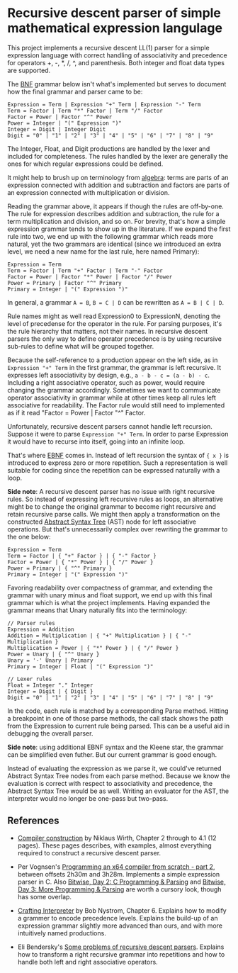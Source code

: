 # Recursive descent parser of simple mathematical expression langulage

This project implements a recursive descent LL(1) parser for a simple expression
language with correct handling of associativity and precedence for operators +,
-, *, /, ^, and parenthesis. Both integer and float data types are supported.

The [BNF](https://en.wikipedia.org/wiki/Backus%E2%80%93Naur_form) grammar below
isn't what's implemented but serves to document how the final grammar and parser
came to be:

    Expression = Term | Expression "+" Term | Expression "-" Term
    Term = Factor | Term "*" Factor | Term "/" Factor 
    Factor = Power | Factor "^" Power
    Power = Integer | "(" Expression ")"
    Integer = Digit | Integer Digit    
    Digit = "0" | "1" | "2" | "3" | "4" | "5" | "6" | "7" | "8" | "9" 

The Integer, Float, and Digit productions are handled by the lexer and included
for completeness. The rules handled by the lexer are generally the ones for
which regular expressions could be defined.

It might help to brush up on terminology from
[algebra](https://study.com/academy/lesson/parts-of-an-expression-terms-factors-coefficients.html):
terms are parts of an expression connected with addition and subtraction and 
factors are parts of an expression connected with multiplication or division.

Reading the grammar above, it appears if though the rules are off-by-one. The
rule for expression describes addition and subtraction, the rule for a term
multiplication and division, and so on. For brevity, that's how a simple
expression grammar tends to show up in the literature. If we expand the first
rule into two, we end up with the following grammar which reads more natural,
yet the two grammars are identical (since we introduced an extra level, we need
a new name for the last rule, here named Primary):

    Expression = Term
    Term = Factor | Term "+" Factor | Term "-" Factor
    Factor = Power | Factor "*" Power | Factor "/" Power
    Power = Primary | Factor "^" Primary
    Primary = Integer | "(" Expression ")"
 
In general, a grammar ```A = B```, ```B = C | D``` can be rewritten as ```A = B
| C | D```.

Rule names might as well read Expression0 to ExpressionN, denoting the level of
precedense for the operator in the rule. For parsing purposes, it's the rule
hierarchy that matters, not their names. In recursive descent parsers the only
way to define operator precedence is by using recursive sub-rules to define what
will be grouped together.

Because the self-reference to a production appear on the left side, as in
```Expression "+" Term``` in the first grammar, the grammar is left recursive.
It expresses left associativity by design, e.g., ```a - b - c = (a - b) - c```.
Including a right associative operator, such as power, would require changing
the grammar accordingly. Sometimes we want to communicate operator associativity
in grammar while at other times keep all rules left associative for readability.
The Factor rule would still need to implemented as if it read "Factor = Power |
Factor "^" Factor.

Unfortunately, recursive descent parsers cannot handle left recursion. Suppose
it were to parse ```Expression "+" Term```. In order to parse Expression it would
have to recurse into itself, going into an infinite loop.

That's where
[EBNF](https://en.wikipedia.org/wiki/Extended_Backus%E2%80%93Naur_form) comes
in. Instead of left recursion the syntax of ```{ x }``` is introduced to express
zero or more repetition. Such a representation is well suitable for coding since
the repetition can be expressed naturally with a loop.

**Side note**: A recursive descent parser has no issue with right recursive
rules. So instead of expressing left recursive rules as loops, an alternative
might be to change the original grammar to become right recursive and retain
recursive parse calls. We might then apply a transformation on the constructed
[Abstract Syntax Tree](https://en.wikipedia.org/wiki/Abstract_syntax_tree) (AST) node for left associative operations. But that's
unnecessarily complex over rewriting the grammar to the one below:

    Expression = Term
    Term = Factor | { "+" Factor } | { "-" Factor }
    Factor = Power | { "*" Power } | { "/" Power }
    Power = Primary | { "^" Primary }
    Primary = Integer | "(" Expression ")"

Favoring readability over compactness of grammar, and extending the grammar with
unary minus and float support, we end up with this final grammar which is what
the project implements. Having expanded the grammar means that Unary naturally
fits into the terminology:

    // Parser rules
    Expression = Addition
    Addition = Multiplication | { "+" Multiplication } | { "-" Multiplication }
    Multiplication = Power | { "*" Power } | { "/" Power }    
    Power = Unary | { "^" Unary }
    Unary = '-' Unary | Primary
    Primary = Integer | Float | "(" Expression ")"

    // Lexer rules
    Float = Integer "." Integer
    Integer = Digit | { Digit }
    Digit = "0" | "1" | "2" | "3" | "4" | "5" | "6" | "7" | "8" | "9"    

In the code, each rule is matched by a corresponding Parse method. Hitting a
breakpoint in one of those parse methods, the call stack shows the path from the
Expression to current rule being parsed. This can be a useful aid in debugging
the overall parser.

**Side note**: using additional EBNF syntax and the Kleene star, the grammar can be
simplified even futher. But our current grammar is good enough.

Instead of evaluating the expression as we parse it, we could've returned
Abstract Syntax Tree nodes from each parse method. Because we know the
evaluation is correct with respect to associativity and precedence, the Abstract
Syntax Tree would be as well. Writing an evaluator for the AST, the interpreter
would no longer be one-pass but two-pass.

## References

- [Compiler construction](https://www.inf.ethz.ch/personal/wirth/CompilerConstruction/CompilerConstruction1.pdf)
by Niklaus Wirth, Chapter 2 through to 4.1 (12 pages). These pages describes,
with examples, almost everything required to construct a recursive descent
parser.

- Per Vognsen's [Programming an x64 compiler from scratch - part 2](https://www.youtube.com/watch?v=Mx29YQ4zAuM), between offsets 2h30m and 3h28m. Implements a simple expression parser in C. Also [Bitwise, Day 2: C Programming & Parsing](https://www.youtube.com/watch?v=0woxSWjWsb8) and [Bitwise, Day 3: More Programming & Parsing](https://www.youtube.com/watch?v=L4P98pGhpnE) are worth a cursory look, though has some overlap.

- [Crafting Interpreter](http://craftinginterpreters.com/contents.html) by Bob Nystrom, Chapter 6. Explains how to modify a grammer to encode precedence levels. Explains the build-up of an expression grammar slightly more advanced than ours, and with more intuitively named productions.

- Eli Bendersky's [Some problems of recursive descent parsers](https://eli.thegreenplace.net/2009/03/14/some-problems-of-recursive-descent-parsers). Explains how to transform a right recursive grammar into repetitions and how to handle both left and right associative operators.
